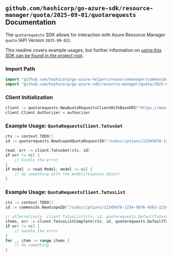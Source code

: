 
## `github.com/hashicorp/go-azure-sdk/resource-manager/quota/2025-09-01/quotarequests` Documentation

The `quotarequests` SDK allows for interaction with Azure Resource Manager `quota` (API Version `2025-09-01`).

This readme covers example usages, but further information on [using this SDK can be found in the project root](https://github.com/hashicorp/go-azure-sdk/tree/main/docs).

### Import Path

```go
import "github.com/hashicorp/go-azure-helpers/resourcemanager/commonids"
import "github.com/hashicorp/go-azure-sdk/resource-manager/quota/2025-09-01/quotarequests"
```


### Client Initialization

```go
client := quotarequests.NewQuotaRequestsClientWithBaseURI("https://management.azure.com")
client.Client.Authorizer = authorizer
```


### Example Usage: `QuotaRequestsClient.TatusGet`

```go
ctx := context.TODO()
id := quotarequests.NewScopedQuotaRequestID("/subscriptions/12345678-1234-9876-4563-123456789012/resourceGroups/some-resource-group", "quotaRequestName")

read, err := client.TatusGet(ctx, id)
if err != nil {
	// handle the error
}
if model := read.Model; model != nil {
	// do something with the model/response object
}
```


### Example Usage: `QuotaRequestsClient.TatusList`

```go
ctx := context.TODO()
id := commonids.NewScopeID("/subscriptions/12345678-1234-9876-4563-123456789012/resourceGroups/some-resource-group")

// alternatively `client.TatusList(ctx, id, quotarequests.DefaultTatusListOperationOptions())` can be used to do batched pagination
items, err := client.TatusListComplete(ctx, id, quotarequests.DefaultTatusListOperationOptions())
if err != nil {
	// handle the error
}
for _, item := range items {
	// do something
}
```

